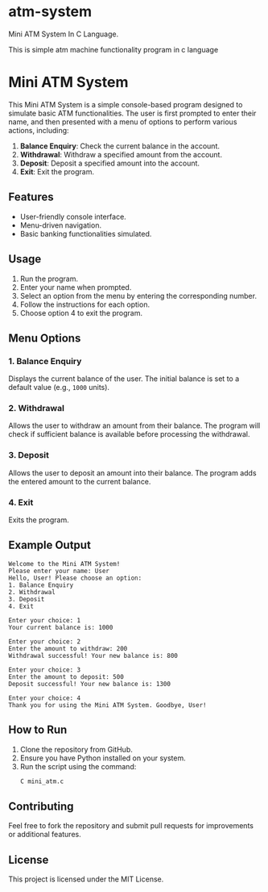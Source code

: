 # atm-system
Mini ATM System In C Language.

This is simple atm machine functionality program in c language


# Mini ATM System

This Mini ATM System is a simple console-based program designed to simulate basic ATM functionalities. The user is first prompted to enter their name, and then presented with a menu of options to perform various actions, including:

1. **Balance Enquiry**: Check the current balance in the account.
2. **Withdrawal**: Withdraw a specified amount from the account.
3. **Deposit**: Deposit a specified amount into the account.
4. **Exit**: Exit the program.

## Features
- User-friendly console interface.
- Menu-driven navigation.
- Basic banking functionalities simulated.

## Usage
1. Run the program.
2. Enter your name when prompted.
3. Select an option from the menu by entering the corresponding number.
4. Follow the instructions for each option.
5. Choose option 4 to exit the program.

## Menu Options
### 1. Balance Enquiry
Displays the current balance of the user. The initial balance is set to a default value (e.g., `1000` units).

### 2. Withdrawal
Allows the user to withdraw an amount from their balance. The program will check if sufficient balance is available before processing the withdrawal.

### 3. Deposit
Allows the user to deposit an amount into their balance. The program adds the entered amount to the current balance.

### 4. Exit
Exits the program.

## Example Output
```plaintext
Welcome to the Mini ATM System!
Please enter your name: User
Hello, User! Please choose an option:
1. Balance Enquiry
2. Withdrawal
3. Deposit
4. Exit

Enter your choice: 1
Your current balance is: 1000

Enter your choice: 2
Enter the amount to withdraw: 200
Withdrawal successful! Your new balance is: 800

Enter your choice: 3
Enter the amount to deposit: 500
Deposit successful! Your new balance is: 1300

Enter your choice: 4
Thank you for using the Mini ATM System. Goodbye, User!
```

## How to Run
1. Clone the repository from GitHub.
2. Ensure you have Python installed on your system.
3. Run the script using the command:
   ```bash
   C mini_atm.c
   ```

## Contributing
Feel free to fork the repository and submit pull requests for improvements or additional features.

## License
This project is licensed under the MIT License.
